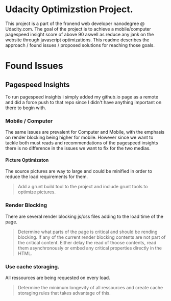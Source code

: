 # Udacity Optimizstion Project.
This project is a part of the fronend web developer nanodegree @ Udacity.com. The goal of the project is to achieve a mobile/computer pagespeed insight score of above 90 aswell as reduce any jank on the website through javascript optimizations. This readme describes the approach / found issues / proposed solutions for reaching those goals.

# Found Issues

## Pagespeed Insights
To run pagespeed insights i simply added my github.io page as a remote and did a force push to that repo since I didn't have anything important on there to begin with.

### Mobile / Computer
The same issues are prevalent for Computer and Mobile, with the emphasis on render blocking being higher for mobile. However since we want to tackle both must reads and recommendations of the pagespeed insights there is no difference in the issues we want to fix for the two medias.

#### Picture Optimizaton
The source pictures are way to large and could be minified in order to reduce the load requirements for them.

> Add a grunt build tool to the project and include grunt tools to optimize pictures.

### Render Blocking
There are several render blocking js/css files adding to the load time of the page.
> Determine what parts of the page is critical and should be rending blocking.
> If any of the current render blocking contents are not part of the critical content.
> Either delay the read of thoose contents, read them asynchronously or embed any critical properties directly in the HTML.


### Use cache storaging.
All ressources are being requested on every load.
> Determine the minimum longevity of all ressources and create cache storaging rules that takes advantage of this.